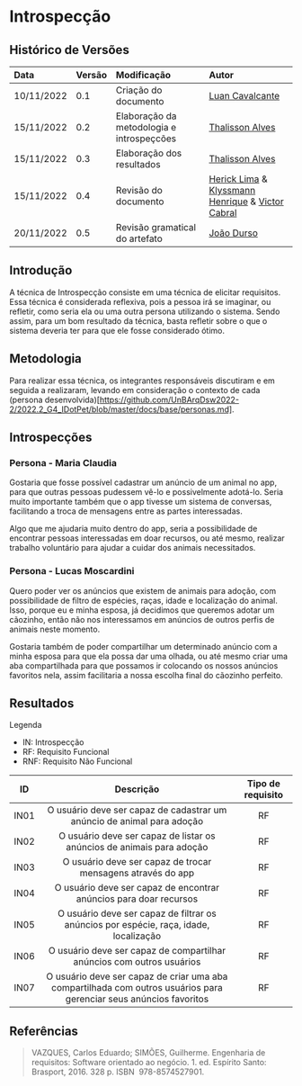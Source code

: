 # Introspecção

## Histórico de Versões

| Data | Versão | Modificação | Autor |
| :- | :- | :- | :- |
| 10/11/2022 | 0.1 | Criação do documento | [Luan Cavalcante](https://github.com/Luan-Cavalcante) |
| 15/11/2022 | 0.2 | Elaboração da metodologia e introspeçcões | [Thalisson Alves](https://github.com/Thalisson-Alves) |
| 15/11/2022 | 0.3 | Elaboração dos resultados | [Thalisson Alves](https://github.com/Thalisson-Alves) |
| 15/11/2022 | 0.4 | Revisão do documento | [Herick Lima](https://github.com/hericklima22) & [Klyssmann Henrique](https://github.com/klyssmannoliveira) & [Victor Cabral](https://github.com/victordscabral) |
| 20/11/2022 | 0.5 |Revisão gramatical do artefato |   [João Durso](https://github.com/jvsdurso) |


## Introdução 
  A técnica de Introspecção consiste em uma técnica de elicitar requisitos. Essa técnica é considerada reflexiva, pois a pessoa irá se imaginar, ou refletir, como seria ela ou uma outra persona utilizando o sistema. Sendo assim, para um bom resultado da técnica, basta refletir sobre o que o sistema deveria ter para que ele fosse considerado ótimo.

## Metodologia

Para realizar essa técnica, os integrantes responsáveis discutiram e em seguida a realizaram, levando em consideração o contexto de cada (persona desenvolvida)[https://github.com/UnBArqDsw2022-2/2022.2_G4_IDotPet/blob/master/docs/base/personas.md].

## Introspecções

### Persona - Maria Claudia

Gostaria que fosse possível cadastrar um anúncio de um animal no app, para que outras pessoas pudessem vê-lo e possivelmente adotá-lo. Seria muito importante também que o app tivesse um sistema de conversas, facilitando a troca de mensagens entre as partes interessadas.

Algo que me ajudaria muito dentro do app, seria a possibilidade de encontrar pessoas interessadas em doar recursos, ou até mesmo, realizar trabalho voluntário para ajudar a cuidar dos animais necessitados.

### Persona - Lucas Moscardini

Quero poder ver os anúncios que existem de animais para adoção, com possibilidade de filtro de espécies, raças, idade e localização do animal. Isso, porque eu e minha esposa, já decidimos que queremos adotar um cãozinho, então não nos interessamos em anúncios de outros perfis de animais neste momento.

Gostaria também de poder compartilhar um determinado anúncio com a minha esposa para que ela possa dar uma olhada, ou até mesmo criar uma aba compartilhada para que possamos ir colocando os nossos anúncios favoritos nela, assim facilitaria a nossa escolha final do cãozinho perfeito.

## Resultados

Legenda
- IN: Introspecção
- RF: Requisito Funcional
- RNF: Requisito Não Funcional

| ID | Descrição | Tipo de requisito |
|:-: | :-: | :-: |
| IN01 | O usuário deve ser capaz de cadastrar um anúncio de animal para adoção | RF |
| IN02 | O usuário deve ser capaz de listar os anúncios de animais para adoção | RF |
| IN03 | O usuário deve ser capaz de trocar mensagens através do app | RF |
| IN04 | O usuário deve ser capaz de encontrar anúncios para doar recursos | RF |
| IN05 | O usuário deve ser capaz de filtrar os anúncios por espécie, raça, idade, localização | RF |
| IN06 | O usuário deve ser capaz de compartilhar anúncios com outros usuários | RF |
| IN07 | O usuário deve ser capaz de criar uma aba compartilhada com outros usuários para gerenciar seus anúncios favoritos | RF |

<!---## Conclusão
  Conclui-se assim, que a técnica de introspecção é eficiente e eficaz para elicitar requisitos funcionais e não funcionais. Assim, de acordo com a tabela acima, a nossa elicitação com essa técnica está finalizada.
--->

## Referências

> VAZQUES, Carlos Eduardo; SIMÕES, Guilherme. Engenharia de requisitos: Software orientado ao negócio. 1. ed. Espírito Santo: Brasport, 2016. 328 p. ISBN ‎ 978-8574527901.
